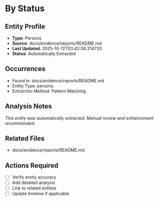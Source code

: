 # By Status

## Entity Profile
- **Type**: Persons
- **Source**: docs/evidence/reports/README.md
- **Last Updated**: 2025-10-12T03:42:08.214720
- **Status**: Automatically Extracted

## Occurrences
- Found in: docs/evidence/reports/README.md
- Entity Type: persons
- Extraction Method: Pattern Matching

## Analysis Notes
*This entity was automatically extracted. Manual review and enhancement recommended.*

## Related Files
- docs/evidence/reports/README.md

## Actions Required
- [ ] Verify entity accuracy
- [ ] Add detailed analysis
- [ ] Link to related entities
- [ ] Update timeline if applicable
